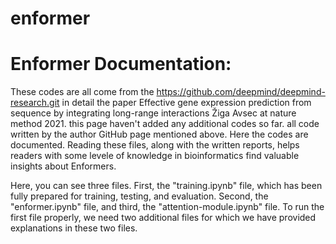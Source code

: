 # enformer
# Enformer Documentation:
These codes are all come from the https://github.com/deepmind/deepmind-research.git in detail the paper Effective gene expression prediction from sequence by integrating long-range interactions
Žiga Avsec at nature method 2021.
this page haven't added any additional codes so far. all code written by the author GitHub page mentioned above. Here the codes are documented. Reading these files, along with the written reports, helps readers with some levele of knowledge in bioinformatics find valuable insights about Enformers.

Here, you can see three files. First, the "training.ipynb" file, which has been fully prepared for training, testing, and evaluation. Second, the "enformer.ipynb" file, and third, the "attention-module.ipynb" file. To run the first file properly, we need two additional files for which we have provided explanations in these two files.
